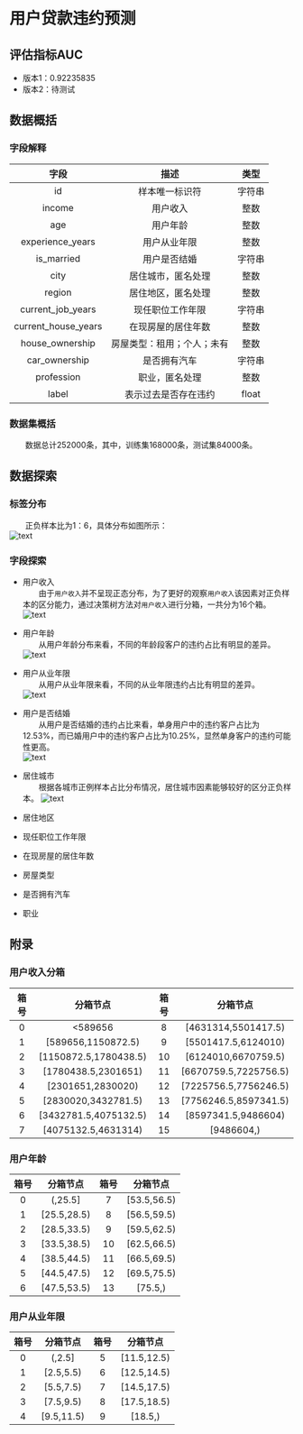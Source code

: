 # 用户贷款违约预测

## 评估指标AUC
* 版本1：0.92235835
* 版本2：待测试

## 数据概括

### 字段解释

| 字段 | 描述 | 类型 |
| :------: | :------: | :------: |
| id | 样本唯一标识符 | 字符串 |
| income | 用户收入 | 整数 |
| age | 用户年龄 | 整数 |
| experience_years | 用户从业年限 | 整数 |
| is_married | 用户是否结婚 | 字符串 |
| city | 居住城市，匿名处理 | 整数 |
| region | 居住地区，匿名处理 | 整数 |
| current_job_years | 现任职位工作年限 | 字符串 |
| current_house_years | 在现房屋的居住年数 | 整数 |
| house_ownership | 房屋类型：租用；个人；未有 | 整数 |
| car_ownership | 是否拥有汽车 | 字符串 |
| profession | 职业，匿名处理 | 整数 |
| label | 表示过去是否存在违约 | float |

### 数据集概括

　　数据总计252000条，其中，训练集168000条，测试集84000条。

## 数据探索

### 标签分布
　　正负样本比为1：6，具体分布如图所示：  
![text](picture/1.png)

### 字段探索

* 用户收入  
　　由于`用户收入`并不呈现正态分布，为了更好的观察`用户收入`该因素对正负样本的区分能力，通过决策树方法对`用户收入`进行分箱，一共分为16个箱。  
![text](picture/2.png)

* 用户年龄  
　　从用户年龄分布来看，不同的年龄段客户的违约占比有明显的差异。  
![text](picture/3.png)

* 用户从业年限  
　　从用户从业年限来看，不同的从业年限违约占比有明显的差异。  
![text](picture/4.png)

* 用户是否结婚  
　　从用户是否结婚的违约占比来看，单身用户中的违约客户占比为12.53%，而已婚用户中的违约客户占比为10.25%，显然单身客户的违约可能性更高。  
![text](picture/married_distplot.png)

* 居住城市  
　　根据各城市正例样本占比分布情况，居住城市因素能够较好的区分正负样本。
![text](picture/5.png)

* 居住地区  


* 现任职位工作年限  


* 在现房屋的居住年数  


* 房屋类型  


* 是否拥有汽车  


* 职业  







## 附录

### 用户收入分箱

| 箱号 | 分箱节点 | 箱号 | 分箱节点 |
| :------: | :------: | :------: | :------: |
| 0 | <589656 | 8 | [4631314,5501417.5) |
| 1 | [589656,1150872.5) | 9 | [5501417.5,6124010) |
| 2 | [1150872.5,1780438.5) | 10 | [6124010,6670759.5) |
| 3 | [1780438.5,2301651) | 11 | [6670759.5,7225756.5) |
| 4 | [2301651,2830020) | 12 | [7225756.5,7756246.5) |
| 5 | [2830020,3432781.5) | 13 | [7756246.5,8597341.5) |
| 6 | [3432781.5,4075132.5) | 14 | [8597341.5,9486604) |
| 7 | [4075132.5,4631314) | 15 | [9486604,) |

### 用户年龄

| 箱号 | 分箱节点 | 箱号 | 分箱节点 |
| :------: | :------: | :------: | :------: |
| 0 | (,25.5] | 7 | [53.5,56.5) |
| 1 | [25.5,28.5) | 8 | [56.5,59.5) |
| 2 | [28.5,33.5) | 9 | [59.5,62.5) |
| 3 | [33.5,38.5) | 10 | [62.5,66.5) |
| 4 | [38.5,44.5) | 11 | [66.5,69.5) |
| 5 | [44.5,47.5) | 12 | [69.5,75.5) |
| 6 | [47.5,53.5) | 13 | [75.5,) |

### 用户从业年限

| 箱号 | 分箱节点 | 箱号 | 分箱节点 |
| :------: | :------: | :------: | :------: |
| 0 | (,2.5] | 5 | [11.5,12.5) |
| 1 | [2.5,5.5) | 6 | [12.5,14.5) |
| 2 | [5.5,7.5) | 7 | [14.5,17.5) |
| 3 | [7.5,9.5) | 8 | [17.5,18.5) |
| 4 | [9.5,11.5) | 9 | [18.5,) |



